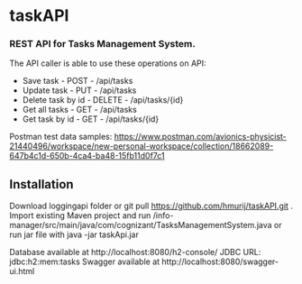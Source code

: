 # taskAPI
### REST API for Tasks Management System.

The API caller is able to use these operations on API:

- Save task          - POST   - /api/tasks
- Update task        - PUT    - /api/tasks
- Delete task by id  - DELETE - /api/tasks/{id}
- Get all tasks      - GET    - /api/tasks
- Get task by id     - GET    - /api/tasks/{id}

Postman test data samples:
https://www.postman.com/avionics-physicist-21440496/workspace/new-personal-workspace/collection/18662089-647b4c1d-650b-4ca4-ba48-15fb11d0f7c1

## Installation

Download loggingapi folder or git pull https://github.com/hmurij/taskAPI.git . Import existing Maven project and run /info-manager/src/main/java/com/cognizant/TasksManagementSystem.java or run jar file with java -jar taskApi.jar

Database available at http://localhost:8080/h2-console/ JDBC URL: jdbc:h2:mem:tasks
Swagger available at http://localhost:8080/swagger-ui.html

